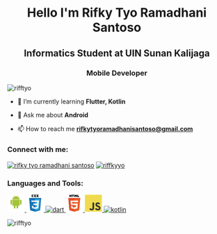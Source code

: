<h1 align="center">Hello I'm Rifky Tyo Ramadhani Santoso</h1>
<h2 align="center">Informatics Student at UIN Sunan Kalijaga</h2>
<h3 align="center">Mobile Developer</h3>

<p align="left"> <img src="https://komarev.com/ghpvc/?username=rifftyo&label=Profile%20views&color=0e75b6&style=flat" alt="rifftyo" /> </p>

- 🌱 I’m currently learning **Flutter, Kotlin**

- 💬 Ask me about **Android**

- 📫 How to reach me **rifkytyoramadhanisantoso@gmail.com**

<h3 align="left">Connect with me:</h3>
<p align="left">
<a href="https://www.linkedin.com/in/rifky-tyo-ramadhani-santoso-246425250/" target="blank"><img align="center" src="https://raw.githubusercontent.com/rahuldkjain/github-profile-readme-generator/master/src/images/icons/Social/linked-in-alt.svg" alt="rifky tyo ramadhani santoso" height="30" width="40" /></a>
<a href="https://instagram.com/riffkyyo" target="blank"><img align="center" src="https://raw.githubusercontent.com/rahuldkjain/github-profile-readme-generator/master/src/images/icons/Social/instagram.svg" alt="riffkyyo" height="30" width="40" /></a>
</p>

<h3 align="left">Languages and Tools:</h3>
<p align="left"> <a href="https://developer.android.com" target="_blank" rel="noreferrer"> <img src="https://raw.githubusercontent.com/devicons/devicon/master/icons/android/android-original-wordmark.svg" alt="android" width="40" height="40"/> </a> <a href="https://www.w3schools.com/css/" target="_blank" rel="noreferrer"> <img src="https://raw.githubusercontent.com/devicons/devicon/master/icons/css3/css3-original-wordmark.svg" alt="css3" width="40" height="40"/> </a> <a href="https://dart.dev" target="_blank" rel="noreferrer"> <img src="https://www.vectorlogo.zone/logos/dartlang/dartlang-icon.svg" alt="dart" width="40" height="40"/> </a> <a href="https://www.w3.org/html/" target="_blank" rel="noreferrer"> <img src="https://raw.githubusercontent.com/devicons/devicon/master/icons/html5/html5-original-wordmark.svg" alt="html5" width="40" height="40"/> </a> <a href="https://developer.mozilla.org/en-US/docs/Web/JavaScript" target="_blank" rel="noreferrer"> <img src="https://raw.githubusercontent.com/devicons/devicon/master/icons/javascript/javascript-original.svg" alt="javascript" width="40" height="40"/> </a> <a href="https://kotlinlang.org" target="_blank" rel="noreferrer"> <img src="https://www.vectorlogo.zone/logos/kotlinlang/kotlinlang-icon.svg" alt="kotlin" width="40" height="40"/> </a> </p>

<img align="left" src="https://github-readme-stats.vercel.app/api/top-langs?username=rifftyo&show_icons=true&locale=en&layout=compact&theme=dark" alt="rifftyo" />
